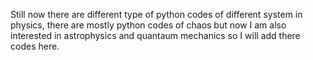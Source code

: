Still now there are different type of python codes of different system in physics, there are mostly python codes of chaos but now I am also interested in astrophysics and quantaum mechanics so I will add there codes here.
